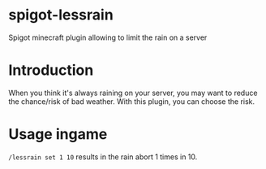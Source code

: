 # spigot-lessrain
Spigot minecraft plugin allowing to limit the rain on a server

# Introduction

When you think it's always raining on your server, you may want to reduce the chance/risk of bad weather. With this plugin, you can choose the risk.

# Usage ingame

`/lessrain set 1 10` results in the rain abort 1 times in 10.